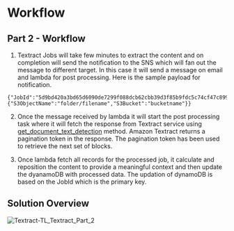 # **Workflow**

## **Part 2 - Workflow**

1. Textract Jobs will take few minutes to extract the content and on completion will send the notification to the SNS which will fan out the message to different target. In this case it will send a message on email and lambda for post processing. Here is the sample payload for notification.

```
{"JobId":"5d9bd420a3bd65d6090de7299f088dcb62cbb39d3f85b9fdc5c74cf47c8993fc","Status":"SUCCEEDED","API":"StartDocumentTextDetection","Timestamp":1693813075210,"DocumentLocation":{"S3ObjectName":"folder/filename","S3Bucket":"bucketname"}}
```

2. Once the message received by lambda it will start the post processing task where it will fetch the response from Textract service using [get_document_text_detection](https://docs.aws.amazon.com/textract/latest/dg/API_GetDocumentTextDetection.html) method. Amazon Textract returns a pagination token in the response. The pagination token has been used to retrieve the next set of blocks.

3. Once lambda fetch all records for the processed job, it calculate and reposition the content to provide a meaningful context and then update the dyanamoDB with processed data. The updation of dynamoDB is based on the JobId which is the primary key.

## Solution Overview

![Textract-TL_Textract_Part_2](https://github.com/aws-samples/amazon-textract-idp-content-repositioning/assets/32926625/1b61a366-6908-4c8d-a4e9-6f1c5fd15b97)

